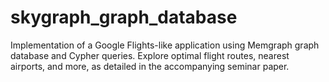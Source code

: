 # skygraph_graph_database
Implementation of a Google Flights-like application using Memgraph graph database and Cypher queries. Explore optimal flight routes, nearest airports, and more, as detailed in the accompanying seminar paper.
